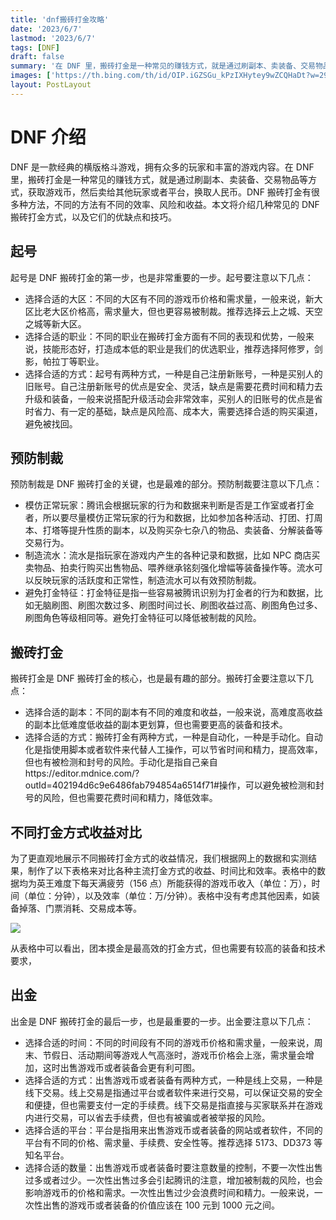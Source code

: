 ```yaml
---
title: 'dnf搬砖打金攻略'
date: '2023/6/7'
lastmod: '2023/6/7'
tags: [DNF]
draft: false
summary: '在 DNF 里，搬砖打金是一种常见的赚钱方式，就是通过刷副本、卖装备、交易物品等方式，获取游戏币，然后卖给其他玩家或者平台，换取人民币。DNF 搬砖打金有很多种方法，不同的方法有不同的效率、风险和收益。'
images: ['https://th.bing.com/th/id/OIP.iGZSGu_kPzIXHytey9wZCQHaDt?w=296&h=174&c=7&r=0&o=5&pid=1.7']
layout: PostLayout
---
```


# DNF 介绍

DNF 是一款经典的横版格斗游戏，拥有众多的玩家和丰富的游戏内容。在 DNF 里，搬砖打金是一种常见的赚钱方式，就是通过刷副本、卖装备、交易物品等方式，获取游戏币，然后卖给其他玩家或者平台，换取人民币。DNF 搬砖打金有很多种方法，不同的方法有不同的效率、风险和收益。本文将介绍几种常见的 DNF 搬砖打金方式，以及它们的优缺点和技巧。

## 起号

起号是 DNF 搬砖打金的第一步，也是非常重要的一步。起号要注意以下几点：

- 选择合适的大区：不同的大区有不同的游戏币价格和需求量，一般来说，新大区比老大区价格高，需求量大，但也更容易被制裁。推荐选择云上之城、天空之城等新大区。
- 选择合适的职业：不同的职业在搬砖打金方面有不同的表现和优势，一般来说，技能形态好，打造成本低的职业是我们的优选职业，推荐选择阿修罗，剑影，帕拉丁等职业。
- 选择合适的方式：起号有两种方式，一种是自己注册新账号，一种是买别人的旧账号。自己注册新账号的优点是安全、灵活，缺点是需要花费时间和精力去升级和装备，一般来说搭配升级活动会非常效率，买别人的旧账号的优点是省时省力、有一定的基础，缺点是风险高、成本大，需要选择合适的购买渠道，避免被找回。

<!-- ## 安全模式身份验证 -->

## 预防制裁

预防制裁是 DNF 搬砖打金的关键，也是最难的部分。预防制裁要注意以下几点：

- 模仿正常玩家：腾讯会根据玩家的行为和数据来判断是否是工作室或者打金者，所以要尽量模仿正常玩家的行为和数据，比如参加各种活动、打团、打周本、打塔等提升性质的副本，以及购买杂七杂八的物品、卖装备、分解装备等交易行为。
- 制造流水：流水是指玩家在游戏内产生的各种记录和数据，比如 NPC 商店买卖物品、拍卖行购买出售物品、喂养继承铭刻强化增幅等装备操作等。流水可以反映玩家的活跃度和正常性，制造流水可以有效预防制裁。
- 避免打金特征：打金特征是指一些容易被腾讯识别为打金者的行为和数据，比如无脑刷图、刷图次数过多、刷图时间过长、刷图收益过高、刷图角色过多、刷图角色等级相同等。避免打金特征可以降低被制裁的风险。

## 搬砖打金

搬砖打金是 DNF 搬砖打金的核心，也是最有趣的部分。搬砖打金要注意以下几点：

- 选择合适的副本：不同的副本有不同的难度和收益，一般来说，高难度高收益的副本比低难度低收益的副本更划算，但也需要更高的装备和技术。
- 选择合适的方式：搬砖打金有两种方式，一种是自动化，一种是手动化。自动化是指使用脚本或者软件来代替人工操作，可以节省时间和精力，提高效率，但也有被检测和封号的风险。手动化是指自己亲自https://editor.mdnice.com/?outId=402194d6c9e6486fab794854a6514f71#操作，可以避免被检测和封号的风险，但也需要花费时间和精力，降低效率。

## 不同打金方式收益对比

为了更直观地展示不同搬砖打金方式的收益情况，我们根据网上的数据和实测结果，制作了以下表格来对比各种主流打金方式的收益、时间比和效率。表格中的数据均为英王难度下每天满疲劳（156 点）所能获得的游戏币收入（单位：万），时间（单位：分钟），以及效率（单位：万/分钟）。表格中没有考虑其他因素，如装备掉落、门票消耗、交易成本等。

![](https://files.mdnice.com/user/10834/3a62bdf6-d9dd-4392-a7e3-ed34c9a02ddf.png)

从表格中可以看出，团本摸金是最高效的打金方式，但也需要有较高的装备和技术要求，

## 出金

出金是 DNF 搬砖打金的最后一步，也是最重要的一步。出金要注意以下几点：

- 选择合适的时间：不同的时间段有不同的游戏币价格和需求量，一般来说，周末、节假日、活动期间等游戏人气高涨时，游戏币价格会上涨，需求量会增加，这时出售游戏币或者装备会更有利可图。
- 选择合适的方式：出售游戏币或者装备有两种方式，一种是线上交易，一种是线下交易。线上交易是指通过平台或者软件来进行交易，可以保证交易的安全和便捷，但也需要支付一定的手续费。线下交易是指直接与买家联系并在游戏内进行交易，可以省去手续费，但也有被骗或者被举报的风险。
- 选择合适的平台：平台是指用来出售游戏币或者装备的网站或者软件，不同的平台有不同的价格、需求量、手续费、安全性等。推荐选择 5173、DD373 等知名平台。
- 选择合适的数量：出售游戏币或者装备时要注意数量的控制，不要一次性出售过多或者过少。一次性出售过多会引起腾讯的注意，增加被制裁的风险，也会影响游戏币的价格和需求。一次性出售过少会浪费时间和精力。一般来说，一次性出售的游戏币或者装备的价值应该在 100 元到 1000 元之间。
